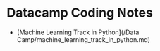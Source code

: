 # Datacamp Coding Notes
- [Machine Learning Track in Python](/Data Camp/machine_learning_track_in_python.md)
